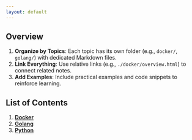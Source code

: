 ```yaml
---
layout: default
---
```

## Overview
1. **Organize by Topics**: Each topic has its own folder (e.g., `docker/`, `golang/`) with dedicated Markdown files.
2. **Link Everything**: Use relative links (e.g., `./docker/overview.html`) to connect related notes.
3. **Add Examples**: Include practical examples and code snippets to reinforce learning.

## List of Contents

1. **[Docker](./docker/overview.md)**  
2. **[Golang](./golang/overview.md)**
3. **[Python](./python/overview.md)**


